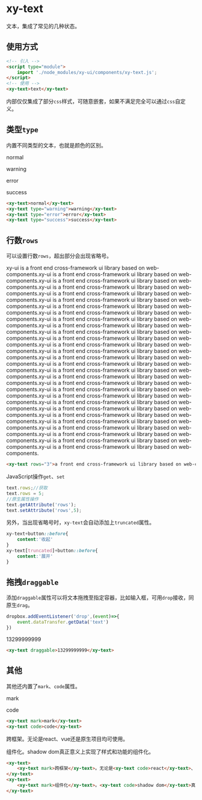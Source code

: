 # xy-text

文本，集成了常见的几种状态。

## 使用方式

```html
<!-- 引入 -->
<script type="module">
    import './node_modules/xy-ui/components/xy-text.js';
</script>
<!-- 使用 -->
<xy-text>text</xy-text>
```

内部仅仅集成了部分`css`样式，可随意嵌套，如果不满足完全可以通过`css`自定义。

## 类型`type`

内置不同类型的文本，也就是颜色的区别。

<xy-text>normal</xy-text>

<xy-text type="warning">warning</xy-text>

<xy-text type="error">error</xy-text>

<xy-text type="success">success</xy-text>

```html
<xy-text>normal</xy-text>
<xy-text type="warning">warning</xy-text>
<xy-text type="error">error</xy-text>
<xy-text type="success">success</xy-text>
```

## 行数`rows`

可以设置行数`rows`，超出部分会出现省略号。

<xy-slider type="number" min="1" max="10" defaultvalue="3" showtips oninput="this.nextElementSibling.rows=this.value"></xy-slider>
<xy-text rows="3">xy-ui is a front end cross-framework ui library based on web-components.xy-ui is a front end cross-framework ui library based on web-components.xy-ui is a front end cross-framework ui library based on web-components.xy-ui is a front end cross-framework ui library based on web-components.xy-ui is a front end cross-framework ui library based on web-components.xy-ui is a front end cross-framework ui library based on web-components.xy-ui is a front end cross-framework ui library based on web-components.xy-ui is a front end cross-framework ui library based on web-components.xy-ui is a front end cross-framework ui library based on web-components.xy-ui is a front end cross-framework ui library based on web-components.xy-ui is a front end cross-framework ui library based on web-components.xy-ui is a front end cross-framework ui library based on web-components.xy-ui is a front end cross-framework ui library based on web-components.xy-ui is a front end cross-framework ui library based on web-components.xy-ui is a front end cross-framework ui library based on web-components.xy-ui is a front end cross-framework ui library based on web-components.xy-ui is a front end cross-framework ui library based on web-components.xy-ui is a front end cross-framework ui library based on web-components.xy-ui is a front end cross-framework ui library based on web-components.xy-ui is a front end cross-framework ui library based on web-components.xy-ui is a front end cross-framework ui library based on web-components.xy-ui is a front end cross-framework ui library based on web-components.xy-ui is a front end cross-framework ui library based on web-components.xy-ui is a front end cross-framework ui library based on web-components.xy-ui is a front end cross-framework ui library based on web-components.xy-ui is a front end cross-framework ui library based on web-components.xy-ui is a front end cross-framework ui library based on web-components.xy-ui is a front end cross-framework ui library based on web-components.xy-ui is a front end cross-framework ui library based on web-components.</xy-text>


```html
<xy-text rows="3">a front end cross-framework ui library based on web-components.</xy-text>
```

JavaScript操作`get`、`set`

```js
text.rows;//获取
text.rows = 5;
//原生属性操作
text.getAttribute('rows');
text.setAttribute('rows',5);
```

另外，当出现省略号时，`xy-text`会自动添加上`truncated`属性。

```css
xy-text+button::before{
    content:'收起'
}
xy-text[truncated]+button::before{
    content:'展开'
}
```

## 拖拽`draggable`

添加`draggable`属性可以将文本拖拽至指定容器，比如输入框，可用`drop`接收，同原生`drag`。

```js
dropbox.addEventListener('drop',(event)=>{
    event.dataTransfer.getData('text')
})
```

<xy-text draggable>13299999999</xy-text>

<xy-input placeholder="drop in here"></xy-input>

```html
<xy-text draggable>13299999999</xy-text>
```

## 其他

其他还内置了`mark`、`code`属性。

<xy-text mark>mark</xy-text>

<xy-text code>code</xy-text>

```html
<xy-text mark>mark</xy-text>
<xy-text code>code</xy-text>
```

<xy-text><xy-text mark>跨框架</xy-text>。无论是<xy-text code>react</xy-text>、<xy-text code>vue</xy-text>还是原生项目均可使用。</xy-text>

<xy-text><xy-text mark>组件化</xy-text>。<xy-text code>shadow dom</xy-text>真正意义上实现了样式和功能的组件化。</xy-text>

```html
<xy-text>
    <xy-text mark>跨框架</xy-text>。无论是<xy-text code>react</xy-text>、<xy-text code>vue</xy-text>还是原生项目均可使用。
</xy-text>
<xy-text>
    <xy-text mark>组件化</xy-text>。<xy-text code>shadow dom</xy-text>真正意义上实现了样式和功能的组件化。
</xy-text>
```
